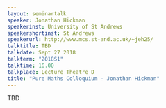 ```yaml
---
layout: seminartalk
speaker: Jonathan Hickman
speakerinst: University of St Andrews
speakershortinst: St Andrews
speakerurl: http://www.mcs.st-and.ac.uk/~jeh25/
talktitle: TBD
talkdate: Sept 27 2018
talkterm: "2018S1"
talktime: 16.00
talkplace: Lecture Theatre D
title: "Pure Maths Colloquium - Jonathan Hickman"
---
```


TBD